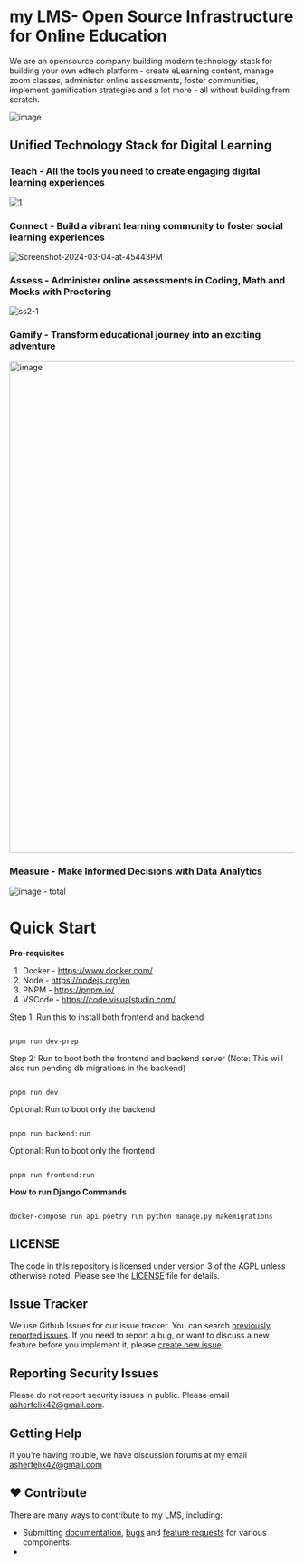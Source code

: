 <h1>my LMS- Open Source Infrastructure for Online Education</h1>

We are an opensource company building modern technology stack for building your own edtech platform - create eLearning content, manage zoom classes, administer online assessments, foster communities, implement gamification strategies and a lot more - all without building from scratch.
<br>


![image](https://github.com/kalvilabs/.github/assets/9934901/f16d0280-cb8d-4f95-80d4-6f8e973a989d)
<br>

<h2>Unified Technology Stack for Digital Learning</h2>

<h3>Teach - All the tools you need to create engaging digital learning experiences </h3> 

![1](https://github.com/kalvilabs/kalvi/assets/9934901/6dfbe3a4-179d-48ad-8009-ae58bd7b9ba0)

<h3>Connect - Build a vibrant learning community to foster social learning experiences</h3>

![Screenshot-2024-03-04-at-45443PM](https://github.com/kalvilabs/kalvi/assets/9934901/2ffd6972-74fd-48a3-90d5-a08a12b2cd6b)

<h3>Assess - Administer online assessments in Coding, Math and Mocks with Proctoring </h3>

![ss2-1](https://github.com/kalvilabs/.github/assets/9934901/4f0eb1b3-4d94-4b25-8aa6-dc205563614d)


 <h3>Gamify - Transform educational journey into an exciting adventure </h3>
<img width="869" alt="image" src="https://github.com/kalvilabs/.github/assets/9934901/2bfddc86-2e53-460f-9dde-a75f88af4ce8">

 <h3>Measure - Make Informed Decisions with Data Analytics </h3>

 ![image - total](https://github.com/kalvilabs/.github/assets/9934901/6ff6c772-c2d5-4c57-91c8-5e4e2e3a6261)


# Quick Start
**Pre-requisites**

 1. Docker - https://www.docker.com/
 2. Node - https://nodejs.org/en
 3. PNPM - https://pnpm.io/
 4. VSCode - https://code.visualstudio.com/

Step 1: Run this to install both frontend and backend
```

pnpm run dev-prep

```
Step 2: Run to boot both the frontend and backend server
(Note: This will also run pending db migrations in the backend)
```

pnpm run dev

```

Optional: Run to boot only the backend
```

pnpm run backend:run

```


Optional: Run to boot only the frontend
```

pnpm run frontend:run

```

**How to run Django Commands**

```

docker-compose run api poetry run python manage.py makemigrations

```

## LICENSE
The code in this repository is licensed under version 3 of the AGPL unless otherwise noted. Please see the [LICENSE](https://github.com/kalvilabs/kalvi/blob/master/LICENSE) file for details.

## Issue Tracker
We use Github Issues for our issue tracker. You can search
[previously reported issues](https://github.com/kalvilabs/kalvi/issues).  If you need to report a bug, or want to discuss
a new feature before you implement it, please [create new issue](https://github.com/kalvilabs/kalvi/issues/new/choose).

## Reporting Security Issues
Please do not report security issues in public. Please email asherfelix42@gmail.com.

## Getting Help
If you're having trouble, we have discussion forums at my email
asherfelix42@gmail.com


## ❤️ Contribute

There are many ways to contribute to my LMS, including:  
-   Submitting  [documentation]([https://github.com/kalvilabs/kalvi/issues/new?assignees=&labels=bug&projects=&template=bug_report.yml&title=%5BBUG%5D](https://github.com/kalvilabs/kalvi/issues/new?assignees=&labels=documentation&projects=&template=documentation.yml&title=%5BDOC%5D)), [bugs](https://github.com/kalvilabs/kalvi/issues/new?assignees=&labels=bug&projects=&template=bug_report.yml&title=%5BBUG%5D) and [feature requests](https://github.com/kalvilabs/kalvi/issues/new?assignees=&labels=enhancement&projects=&template=feature_request.yml&title=%5BFEAT%5D)  for various components.
-

